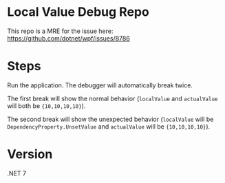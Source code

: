 # Local Value Debug Repo

This repo is a MRE for the issue here: https://github.com/dotnet/wpf/issues/8786

# Steps

Run the application. The debugger will automatically break twice.

The first break will show the normal behavior (`localValue` and `actualValue` will both be `{10,10,10,10}`).

The second break will show the unexpected behavior (`localValue` will be `DependencyProperty.UnsetValue` and `actualValue` will be `{10,10,10,10}`).

# Version

.NET 7
